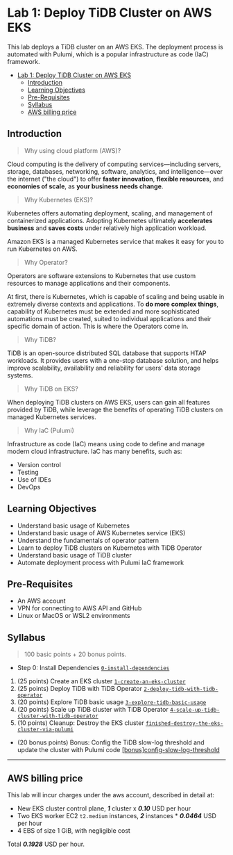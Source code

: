 # Lab 1: Deploy TiDB Cluster on AWS EKS

This lab deploys a TiDB cluster on an AWS EKS. The deployment process is automated with Pulumi, which is a popular
infrastructure as code (IaC) framework.

<!-- TOC -->
* [Lab 1: Deploy TiDB Cluster on AWS EKS](#lab-1-deploy-tidb-cluster-on-aws-eks)
  * [Introduction](#introduction)
  * [Learning Objectives](#learning-objectives)
  * [Pre-Requisites](#pre-requisites)
  * [Syllabus](#syllabus)
  * [AWS billing price](#aws-billing-price)
<!-- TOC -->

## Introduction

> Why using cloud platform (AWS)?

Cloud computing is the delivery of computing services—including servers, storage, databases, networking, software,
analytics, and intelligence—over the internet ("the cloud") to offer **faster innovation**, **flexible resources**, and
**economies of scale**, as **your business needs change**.

> Why Kubernetes (EKS)?

Kubernetes offers automating deployment, scaling, and management of containerized applications.
Adopting Kubernetes ultimately **accelerates business** and **saves costs** under relatively high application workload.

Amazon EKS is a managed Kubernetes service that makes it easy for you to run Kubernetes on AWS.

> Why Operator?

Operators are software extensions to Kubernetes that use custom resources to manage applications and their components.

At first, there is Kubernetes, which is capable of scaling and being usable in extremely diverse contexts and applications.
To **do more complex things**, capability of Kubernetes must be extended and more sophisticated automations must be created,
suited to individual applications and their specific domain of action.
This is where the Operators come in.

> Why TiDB?

TiDB is an open-source distributed SQL database that supports HTAP workloads. It provides users with a one-stop database
solution, and helps improve scalability, availability and reliability for users' data storage systems.

> Why TiDB on EKS?

When deploying TiDB clusters on AWS EKS, users can gain all features provided by TiDB, while leverage the benefits of
operating TiDB clusters on managed Kubernetes services.

> Why IaC (Pulumi)

Infrastructure as code (IaC) means using code to define and manage modern cloud infrastructure. IaC has many benefits,
such as:

- Version control
- Testing
- Use of IDEs
- DevOps

## Learning Objectives

- Understand basic usage of Kubernetes
- Understand basic usage of AWS Kubernetes service (EKS)
- Understand the fundamentals of operator pattern
- Learn to deploy TiDB clusters on Kubernetes with TiDB Operator
- Understand basic usage of TiDB cluster
- Automate deployment process with Pulumi IaC framework

## Pre-Requisites

- An AWS account
- VPN for connecting to AWS API and GitHub
- Linux or MacOS or WSL2 environments

## Syllabus

> 100 basic points + 20 bonus points.

- Step 0: Install Dependencies [`0-install-dependencies`](./0-install-dependencies/README.md)

1. (25 points) Create an EKS cluster [`1-create-an-eks-cluster`](./1-create-an-eks-cluster/README.md)
2. (25 points) Deploy TiDB with TiDB
   Operator [`2-deploy-tidb-with-tidb-operator`](./2-deploy-tidb-with-tidb-operator/README.md)
3. (20 points) Explore TiDB basic usage [`3-explore-tidb-basic-usage`](./3-explore-tidb-basic-usage/README.md)
4. (20 points) Scale up TiDB cluster with TiDB
   Operator [`4-scale-up-tidb-cluster-with-tidb-operator`](./4-scale-up-tidb-cluster-with-tidb-operator/README.md)
5. (10 points) Cleanup: Destroy the EKS cluster [`finished-destroy-the-eks-cluster-via-pulumi`](./1-create-an-eks-cluster/README.md#do-not-execute-this-step-until-lab-1-finished-destroy-the-eks-cluster-via-pulumi)

- (20 bonus points) Bonus: Config the TiDB slow-log threshold and update the cluster with Pulumi code [[bonus]config-slow-log-threshold](./[bonus]config-slow-log-threshold/README.md)


---

## AWS billing price

This lab will incur charges under the aws account, described in detail at:

- New EKS cluster control plane, **_1_** cluster x **_0.10_** USD per hour
- Two EKS worker EC2 `t2.medium` instances, **_2_** instances * **_0.0464_** USD per hour
- 4 EBS of size 1 GiB, with negligible cost

Total **_0.1928_** USD per hour.

